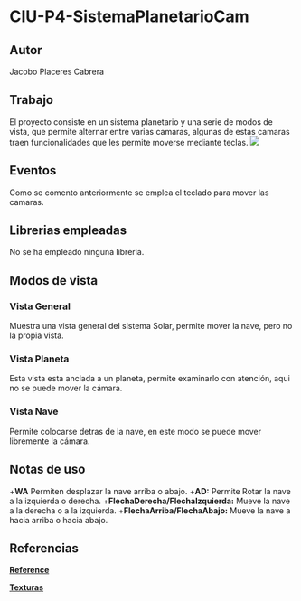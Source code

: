 # CIU-P4-SistemaPlanetarioCam
## Autor
Jacobo Placeres Cabrera

## Trabajo
El proyecto consiste en un sistema planetario y una serie de modos de vista, que permite alternar entre varias camaras, algunas de estas camaras traen funcionalidades que les permite moverse mediante teclas.
![](p8.gif)

## Eventos
Como se comento anteriormente se emplea el teclado para mover las camaras.

## Librerias empleadas
No se ha empleado ninguna librería.

## Modos de vista
### Vista General
  Muestra una vista general del sistema Solar, permite mover la nave, pero no la propia vista.

### Vista Planeta
  Esta vista esta anclada a un planeta, permite examinarlo con atención, aqui no se puede mover la cámara.

### Vista Nave
 Permite colocarse detras de la nave, en este modo se puede mover libremente la cámara.
 
## Notas de uso
+**WA** Permiten desplazar la nave arriba o abajo.
+**AD:** Permite Rotar la nave a la izquierda o derecha.
+**FlechaDerecha/FlechaIzquierda:** Mueve la nave a la derecha o a la izquierda.
+**FlechaArriba/FlechaAbajo:** Mueve la nave a hacia arriba o hacia abajo.

## Referencias
**[Reference](https://processing.org/reference)**

**[Texturas](https://www.solarsystemscope.com/textures/)**
